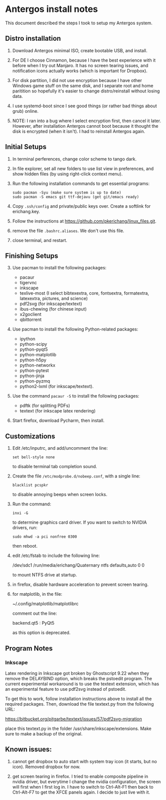 # Antergos install notes
This document described the steps I took to setup my Antergos system.

## Distro installation

1. Download Antergos minimal ISO, create bootable USB, and install.

2. For DE I choose Cinnamon, because I have the best experience with
   it before when I try out Manjaro.  It has no screen tearing issues,
   and notification icons actually works (which is important for Dropbox).
   
3. For disk partition, I did not use encryption because I have other Windows
   game stuff on the same disk, and I separate root and home paritition so
   hopefully it's easier to change distro/reinstall without losing data.

4. I use systemd-boot since I see good things (or rather bad things about
   grub) online.

5. NOTE: I ran into a bug where I select encryption first, then cancel it
   later.  However, after installation Antergos cannot boot because it
   thought the disk is encrypted (when it isn't).  I had to reinstall 
   Antergos again.

## Initial Setups

1. In terminal perferences, change color scheme to tango dark.

2. In file explorer, set all new folders to use list view in preferences, 
   and show hidden files (by using right-click context menu).

3. Run the following installation commands to get essential programs:
   ```
   sudo pacman -Syu (make sure system is up to date)
   sudo pacman -S emacs git ttf-dejavu (get git/emacs ready)
   ```
   
4. Copy `.ssh/config` and private/public keys over.  Create a softlink for erichang.key.

5. Follow the instructions at <https://github.com/pkerichang/linux_files.git>.

5. remove the file `.bashrc.aliases`.  We don't use this file.

6. close terminal, and restart.

## Finishing Setups

3. Use pacman to install the following packages:

   * pacaur
   * tigervnc
   * inkscape
   * texlive-most (I select bibtexextra, core, fontsextra, formatextra,
     latexextra, pictures, and science)
   * pdf2svg (for inkscape/textext)
   * ibus-chewing (for chinese input)
   * x2goclient
   * qbittorrent
 
4. Use pacman to install the following Python-related packages:

   * ipython
   * python-scipy
   * python-pyqt5
   * python-matplotlib
   * python-h5py
   * python-networkx
   * python-pytest
   * python-jinja
   * python-pyzmq
   * python2-lxml (for inkscape/textext).

5. Use the command `pacaur -S` to install the following packages:

   * pdftk (for splitting PDFs)
   * textext (for inkscape latex rendering)

6. Start firefox, download Pycharm, then install.

## Customizations

1. Edit /etc/inputrc, and add/uncomment the line:
   ```
   set bell-style none
   ```
   to disable terminal tab completion sound.

2. Create the file `/etc/modprobe.d/nobeep.conf`, with a single line:
   ```
   blacklist pcspkr
   ```
   to disable annoying beeps when screen locks.

3. Run the command:
   ```
   inxi -G
   ```
   to determine graphics card driver.  If you want to switch to NVIDIA
   drivers, run:
   ```
   sudo mhwd -a pci nonfree 0300
   ```
   then reboot.

4. edit /etc/fstab to include the following line:
   
   /dev/sdc1 /run/media/erichang/Quaternary ntfs defaults,auto 0 0

    to mount NTFS drive at startup.
    
5. in firefox, disable hardware acceleration to prevent screen tearing.

6. for matplotlib, in the file:

   ~/.config/matplotlib/matplotlibrc
   
   comment out the line:
   
   backend.qt5 : PyQt5
   
   as this option is deprecated.

## Program Notes

### Inkscape

Latex rendering in Inkscape got broken by Ghostscript 9.22 when they
remove the DELAYBIND option, which breaks the pstoedit program.  The
current experimental workaround is to use the textext extension, which
has an experimental feature to use pdf2svg instead of pstoedit.
   
To get this to work, follow installation instructions above to install
all the required packages.  Then, download the file textext.py from the
following URL:

https://bitbucket.org/pitgarbe/textext/issues/57/pdf2svg-migration

place this textext.py in the folder /usr/share/inkscape/extensions.  Make
sure to make a backup of the original.


## Known issues:

1. cannot get dropbox to auto start with system tray icon (it starts, but
   no icon).  Removed dropbox for now.

2. get screen tearing in firefox.  I tried to enable composite pipeline in
   nvidia driver, but everytime I change the nvidia configuration, the
   screen will first when I first log in.  I have to switch to Ctrl-Alt-F1
   then back to Ctrl-Alt-F7 to get the XFCE panels again.  I decide to just
   live with it.
